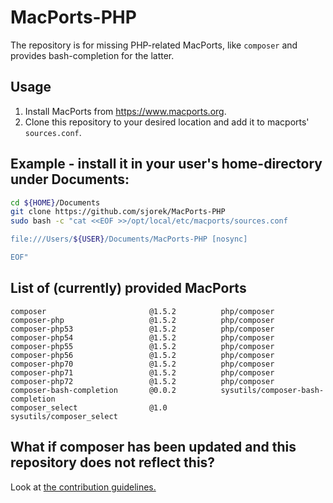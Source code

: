 # MacPorts-PHP
The repository is for missing PHP-related MacPorts, like `composer` and
provides bash-completion for the latter.

## Usage

1. Install MacPorts from https://www.macports.org.
2. Clone this repository to your desired location and add it to macports'
   `sources.conf`.

## Example - install it in your user's home-directory under Documents:

```bash
cd ${HOME}/Documents
git clone https://github.com/sjorek/MacPorts-PHP
sudo bash -c "cat <<EOF >>/opt/local/etc/macports/sources.conf

file:///Users/${USER}/Documents/MacPorts-PHP [nosync]

EOF"
```

## List of (currently) provided MacPorts

    composer                       @1.5.2          php/composer
    composer-php                   @1.5.2          php/composer
    composer-php53                 @1.5.2          php/composer
    composer-php54                 @1.5.2          php/composer
    composer-php55                 @1.5.2          php/composer
    composer-php56                 @1.5.2          php/composer
    composer-php70                 @1.5.2          php/composer
    composer-php71                 @1.5.2          php/composer
    composer-php72                 @1.5.2          php/composer
    composer-bash-completion       @0.0.2          sysutils/composer-bash-completion
    composer_select                @1.0            sysutils/composer_select

## What if composer has been updated and this repository does not reflect this?

Look at [the contribution guidelines.](CONTRIBUTING.md)
